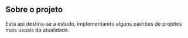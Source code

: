 
## Sobre o projeto
Esta api destina-se a estudo, implementando alguns padrões de projetos mais usuais da atualidade.

